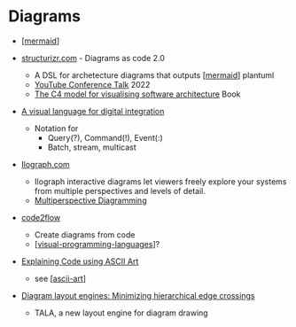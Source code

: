 Diagrams
========

* [[mermaid]]
* [structurizr.com](https://structurizr.com/) - Diagrams as code 2.0 
    * A DSL for archetecture diagrams that outputs [[mermaid]] plantuml
    * [YouTube Conference Talk](https://www.youtube.com/watch?v=Za1-v4Zkq5E) 2022
    * [The C4 model for visualising software architecture](https://leanpub.com/visualising-software-architecture) Book

* [A visual language for digital integration](https://blogs.mulesoft.com/api-integration/strategy/a-visual-language-for-digital-integration/)
    * Notation for 
        * Query(?), Command(!), Event(:)
        * Batch, stream, multicast

* [Ilograph.com](https://www.ilograph.com/)
    * Ilograph interactive diagrams let viewers freely explore your systems from multiple perspectives and levels of detail.
    * [Multiperspective Diagramming](https://blog.ilograph.com/posts/multiperspective-diagramming-guide/)

* [code2flow](https://github.com/scottrogowski/code2flow)
    * Create diagrams from code
    * [[visual-programming-languages]]?

* [Explaining Code using ASCII Art](https://blog.regehr.org/archives/1653)
    * see [[ascii-art]]

* [Diagram layout engines: Minimizing hierarchical edge crossings](https://www.terrastruct.com/blog/post/diagram-layout-engines-crossing-minimization/)
    * TALA, a new layout engine for diagram drawing

[//begin]: # "Autogenerated link references for markdown compatibility"
[mermaid]: mermaid.md "Mermaid"
[visual-programming-languages]: visual-programming-languages.md "Visual Programming Languages"
[ascii-art]: ascii-art.md "ascii-art"
[//end]: # "Autogenerated link references"